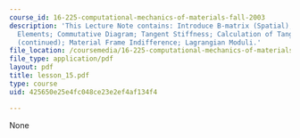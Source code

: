 ```yaml
---
course_id: 16-225-computational-mechanics-of-materials-fall-2003
description: 'This Lecture Note contains: Introduce B-matrix (Spatial); Isoparametric
  Elements; Commutative Diagram; Tangent Stiffness; Calculation of Tangent Stiffness
  (continued); Material Frame Indifference; Lagrangian Moduli.'
file_location: /coursemedia/16-225-computational-mechanics-of-materials-fall-2003/425650e25e4fc048ce23e2ef4af134f4_lesson_15.pdf
file_type: application/pdf
layout: pdf
title: lesson_15.pdf
type: course
uid: 425650e25e4fc048ce23e2ef4af134f4

---
```

None